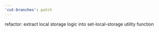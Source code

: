 ```yaml
---
'cut-branches': patch
---
```


refactor: extract local storage logic into set-local-storage utility function
